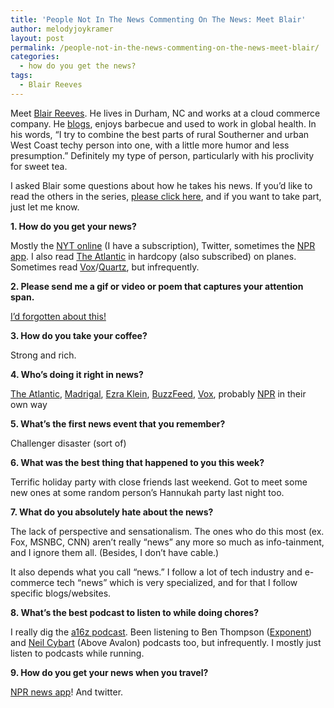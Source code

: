 ```yaml
---
title: 'People Not In The News Commenting On The News: Meet Blair'
author: melodyjoykramer
layout: post
permalink: /people-not-in-the-news-commenting-on-the-news-meet-blair/
categories:
  - how do you get the news?
tags:
  - Blair Reeves
---
```

Meet [Blair Reeves][1]. He lives in Durham, NC and works at a cloud commerce company. He [blogs][2], enjoys barbecue and used to work in global health. In his words, &#8220;I try to combine the best parts of rural Southerner and urban West Coast techy person into one, with a little more humor and less presumption.&#8221; Definitely my type of person, particularly with his proclivity for sweet tea.

I asked Blair some questions about how he takes his news. If you’d like to read the others in the series, [please click here][3], and if you want to take part, just let me know.

**1. How do you get your news?**

Mostly the [NYT online][4] (I have a subscription), Twitter, sometimes the [NPR app][5]. I also read [The Atlantic][6] in hardcopy (also subscribed) on planes. Sometimes read [Vox][7]/[Quartz][8], but infrequently.

**2. Please send me a gif or video or poem that captures your attention span.**

[I&#8217;d forgotten about this!][9]

**3. How do you take your coffee?**

Strong and rich.

**4. Who&#8217;s doing it right in news?**

[The Atlantic][6], [Madrigal][10], [Ezra Klein][11], [BuzzFeed][12], [Vox][7], probably [NPR][13] in their own way

**5. What&#8217;s the first news event that you remember?**

Challenger disaster (sort of)

**6. What was the best thing that happened to you this week?**

Terrific holiday party with close friends last weekend. Got to meet some new ones at some random person&#8217;s Hannukah party last night too.

**7. What do you absolutely hate about the news?**

The lack of perspective and sensationalism. The ones who do this most (ex. Fox, MSNBC, CNN) aren&#8217;t really &#8220;news&#8221; any more so much as info-tainment, and I ignore them all. (Besides, I don&#8217;t have cable.)

It also depends what you call &#8220;news.&#8221; I follow a lot of tech industry and e-commerce tech &#8220;news&#8221; which is very specialized, and for that I follow specific blogs/websites.

**8. What&#8217;s the best podcast to listen to while doing chores?**

I really dig the [a16z podcast][14]. Been listening to Ben Thompson ([Exponent][15]) and [Neil Cybart][16] (Above Avalon) podcasts too, but infrequently. I mostly just listen to podcasts while running.

**9. How do you get your news when you travel?**

[NPR news app][5]! And twitter.

 [1]: https://twitter.com/blairreeves
 [2]: http://www.bullishdata.com/
 [3]: http://www.melodyjk.com/category/how-do-you-get-the-news/
 [4]: http://www.nytimes.com/
 [5]: http://www.npr.org/services/mobile/iphone.php
 [6]: http://www.theatlantic.com/
 [7]: http://www.vox.com/
 [8]: http://qz.com/
 [9]: http://tinypic.com/player.php?v=2z5omdg%3E&s=8#.VJG1asBhA
 [10]: https://twitter.com/alexismadrigal
 [11]: https://twitter.com/ezraklein
 [12]: http://www.buzzfeed.com/
 [13]: http://www.npr.org/
 [14]: http://a16z.com/tag/podcast/
 [15]: http://exponent.fm/
 [16]: http://www.aboveavalon.com/about/